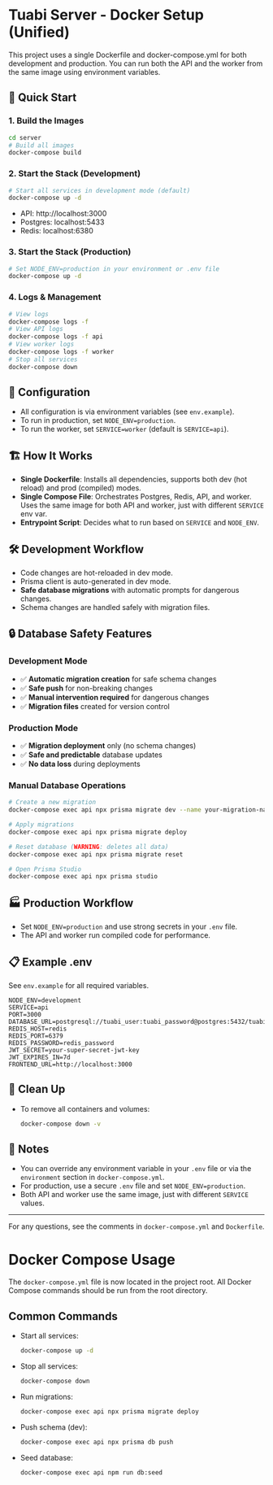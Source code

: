 # Tuabi Server - Docker Setup (Unified)

This project uses a single Dockerfile and docker-compose.yml for both development and production. You can run both the API and the worker from the same image using environment variables.

## 🐳 Quick Start

### 1. Build the Images

```bash
cd server
# Build all images
docker-compose build
```

### 2. Start the Stack (Development)

```bash
# Start all services in development mode (default)
docker-compose up -d
```

- API: http://localhost:3000
- Postgres: localhost:5433
- Redis: localhost:6380

### 3. Start the Stack (Production)

```bash
# Set NODE_ENV=production in your environment or .env file
docker-compose up -d
```

### 4. Logs & Management

```bash
# View logs
docker-compose logs -f
# View API logs
docker-compose logs -f api
# View worker logs
docker-compose logs -f worker
# Stop all services
docker-compose down
```

## 🔧 Configuration

- All configuration is via environment variables (see `env.example`).
- To run in production, set `NODE_ENV=production`.
- To run the worker, set `SERVICE=worker` (default is `SERVICE=api`).

## 🏗️ How It Works

- **Single Dockerfile**: Installs all dependencies, supports both dev (hot reload) and prod (compiled) modes.
- **Single Compose File**: Orchestrates Postgres, Redis, API, and worker. Uses the same image for both API and worker, just with different `SERVICE` env var.
- **Entrypoint Script**: Decides what to run based on `SERVICE` and `NODE_ENV`.

## 🛠️ Development Workflow

- Code changes are hot-reloaded in dev mode.
- Prisma client is auto-generated in dev mode.
- **Safe database migrations** with automatic prompts for dangerous changes.
- Schema changes are handled safely with migration files.

## 🔒 Database Safety Features

### **Development Mode**

- ✅ **Automatic migration creation** for safe schema changes
- ✅ **Safe push** for non-breaking changes
- ✅ **Manual intervention required** for dangerous changes
- ✅ **Migration files** created for version control

### **Production Mode**

- ✅ **Migration deployment** only (no schema changes)
- ✅ **Safe and predictable** database updates
- ✅ **No data loss** during deployments

### **Manual Database Operations**

```bash
# Create a new migration
docker-compose exec api npx prisma migrate dev --name your-migration-name

# Apply migrations
docker-compose exec api npx prisma migrate deploy

# Reset database (WARNING: deletes all data)
docker-compose exec api npx prisma migrate reset

# Open Prisma Studio
docker-compose exec api npx prisma studio
```

## 🏭 Production Workflow

- Set `NODE_ENV=production` and use strong secrets in your `.env` file.
- The API and worker run compiled code for performance.

## 📋 Example .env

See `env.example` for all required variables.

```
NODE_ENV=development
SERVICE=api
PORT=3000
DATABASE_URL=postgresql://tuabi_user:tuabi_password@postgres:5432/tuabi_db
REDIS_HOST=redis
REDIS_PORT=6379
REDIS_PASSWORD=redis_password
JWT_SECRET=your-super-secret-jwt-key
JWT_EXPIRES_IN=7d
FRONTEND_URL=http://localhost:3000
```

## 🧹 Clean Up

- To remove all containers and volumes:
  ```bash
  docker-compose down -v
  ```

## 📝 Notes

- You can override any environment variable in your `.env` file or via the `environment` section in `docker-compose.yml`.
- For production, use a secure `.env` file and set `NODE_ENV=production`.
- Both API and worker use the same image, just with different `SERVICE` values.

---

For any questions, see the comments in `docker-compose.yml` and `Dockerfile`.

# Docker Compose Usage

The `docker-compose.yml` file is now located in the project root. All Docker Compose commands should be run from the root directory.

## Common Commands

- Start all services:
  ```bash
  docker-compose up -d
  ```
- Stop all services:
  ```bash
  docker-compose down
  ```
- Run migrations:
  ```bash
  docker-compose exec api npx prisma migrate deploy
  ```
- Push schema (dev):
  ```bash
  docker-compose exec api npx prisma db push
  ```
- Seed database:
  ```bash
  docker-compose exec api npm run db:seed
  ```
